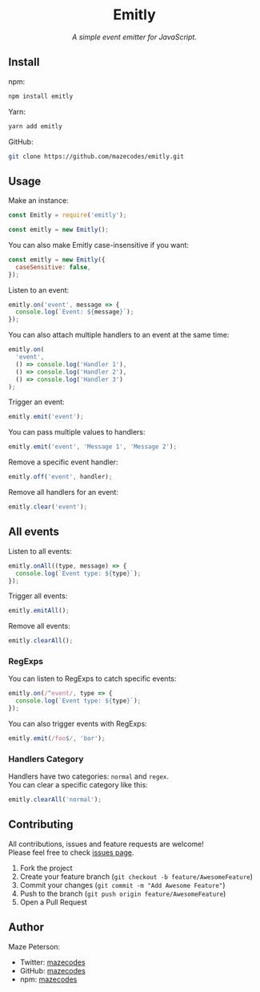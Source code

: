 <div align="center">
  <h1>Emitly</h1>
  <p><i>A simple event emitter for JavaScript.</i></p>
</div>

## Install

npm:

```bash
npm install emitly
```

Yarn:

```bash
yarn add emitly
```

GitHub:

```bash
git clone https://github.com/mazecodes/emitly.git
```

## Usage

Make an instance:

```javascript
const Emitly = require('emitly');

const emitly = new Emitly();
```

You can also make Emitly case-insensitive if you want:

```javascript
const emitly = new Emitly({
  caseSensitive: false,
});
```

Listen to an event:

```javascript
emitly.on('event', message => {
  console.log(`Event: ${message}`);
});
```

You can also attach multiple handlers to an event at the same time:

```javascript
emitly.on(
  'event',
  () => console.log('Handler 1'),
  () => console.log('Handler 2'),
  () => console.log('Handler 3')
);
```

Trigger an event:

```javascript
emitly.emit('event');
```

You can pass multiple values to handlers:

```javascript
emitly.emit('event', 'Message 1', 'Message 2');
```

Remove a specific event handler:

```javascript
emitly.off('event', handler);
```

Remove all handlers for an event:

```javascript
emitly.clear('event');
```

## All events

Listen to all events:

```javascript
emitly.onAll((type, message) => {
  console.log(`Event type: ${type}`);
});
```

Trigger all events:

```javascript
emitly.emitAll();
```

Remove all events:

```javascript
emitly.clearAll();
```

### RegExps

You can listen to RegExps to catch specific events:

```javascript
emitly.on(/^event/, type => {
  console.log(`Event type: ${type}`);
});
```

You can also trigger events with RegExps:

```javascript
emitly.emit(/foo$/, 'bar');
```

### Handlers Category

Handlers have two categories: `normal` and `regex`.<br>
You can clear a specific category like this:

```javascript
emitly.clearAll('normal');
```

## Contributing

All contributions, issues and feature requests are welcome!<br>
Please feel free to check [issues page](https://github.com/mazecodes/emitly/issues).

1. Fork the project
1. Create your feature branch (`git checkout -b feature/AwesomeFeature`)
1. Commit your changes (`git commit -m "Add Awesome Feature"`)
1. Push to the branch (`git push origin feature/AwesomeFeature`)
1. Open a Pull Request

## Author

Maze Peterson:

- Twitter: [mazecodes](https://twitter.com/mazecodes)
- GitHub: [mazecodes](https://github.com/mazecodes)
- npm: [mazecodes](https://npmjs.com/~mazecodes)
